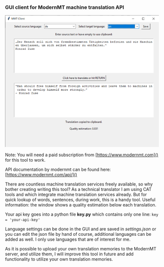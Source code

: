 ### GUI client for ModernMT machine translation API

![Screenshot.png](Screenshot.png)

Note: You will need a paid subscription from [https://www.modernmt.com]() for this tool to work.

API documentation by modernmt can be found here:
[https://www.modernmt.com/api/]()

There are countless machine translation services freely available, 
so why bother creating writing this tool?
As a technical translator I am using CAT tools and which integrate
machine translation services already. 
But for quick lookup of words, sentences, during work, this is a handy tool. 
Useful information: the window shows a quality estimation below each translation.

Your api key goes into a python file __key.py__ which contains only one line: 
`key = 'your-api-key'`

Language settings can be done in the GUI and are saved in _settings.json_ 
or you can edit the json file by hand of course, additional languages can be
added as well. I only use languages that are of interest for me.

As it is possible to upload your own translation memories to the ModernMT server, 
and utilize them, I will improve this tool in future and add functionality 
to utilize your own translation memories.

